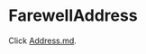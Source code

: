 # FarewellAddress

Click [Address.md](https://github.com/matloff/FarewellAddress/blob/master/Address.md).
